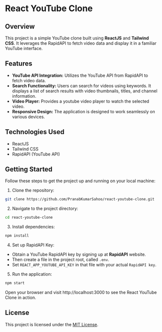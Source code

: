 # React YouTube Clone

## Overview
This project is a simple YouTube clone built using **ReactJS** and **Tailwind CSS**. It leverages the RapidAPI to fetch video data and display it in a familiar YouTube interface.

## Features
- **YouTube API Integration:** Utilizes the YouTube API from RapidAPI to fetch video data.
- **Search Functionality:** Users can search for videos using keywords. It displays a list of search results with video thumbnails, titles, and channel information.
- **Video Player:** Provides a youtube video player to watch the selected video.
- **Responsive Design:** The application is designed to work seamlessly on various devices.

## Technologies Used
- ReactJS
- Tailwind CSS
- RapidAPI (YouTube API)

## Getting Started

Follow these steps to get the project up and running on your local machine:

1. Clone the repository:

```bash
git clone https://github.com/PranabKumarSahoo/react-youtube-clone.git
```
2. Navigate to the project directory:

```bash
cd react-youtube-clone
```
3. Install dependencies:

```bash
npm install
```

4. Set up RapidAPI Key:

- Obtain a YouTube RapidAPI key by signing up at **RapidAPI** website.
- Then create a file in the project root, called `.env`.
- Set `REACT_APP_YOUTUBE_API_KEY` in that file with your actual `RapidAPI key`.

5. Run the application:
```bash
npm start
```
Open your browser and visit http://localhost:3000 to see the React YouTube Clone in action.

## License
This project is licensed under the [MIT License](https://github.com/PranabKumarSahoo/react-youtube-clone/blob/main/LICENSE).
